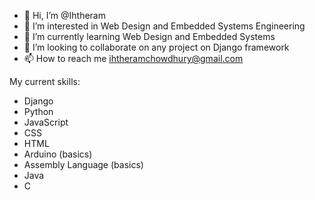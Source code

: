 - 👋 Hi, I’m @Ihtheram
- 👀 I’m interested in Web Design and Embedded Systems Engineering
- 🌱 I’m currently learning Web Design and Embedded Systems
- 💞️ I’m looking to collaborate on any project on Django framework
- 📫 How to reach me ihtheramchowdhury@gmail.com

My current skills:
- Django
- Python
- JavaScript
- CSS
- HTML
- Arduino (basics)
- Assembly Language (basics)
- Java
- C

<!---
Ihtheram/Ihtheram is a ✨ special ✨ repository because its `README.md` (this file) appears on your GitHub profile.
You can click the Preview link to take a look at your changes.
--->
